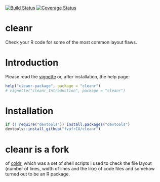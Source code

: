 [![Build Status](https://travis-ci.org/fvafrCU/cleanr.svg?branch=master)](https://travis-ci.org/fvafrCU/cleanr)
[![Coverage Status](https://codecov.io/github/fvafrCU/cleanr/coverage.svg?branch=master)](https://codecov.io/github/fvafrCU/cleanr?branch=master)

# cleanr
Check your R code for some of the most common layout flaws.

# Introduction
Please read the [vignette](http://htmlpreview.github.io/?https://github.com/fvafrCU/cleanr/blob/master/inst/doc/cleanr_Introduction.html)
or, after installation, the help page:
```R
help("cleanr-package", package = "cleanr")
# vignette("cleanr_Introduction", package = "cleanr")
```

# Installation

```R
if (! require("devtools")) install.packages("devtools")
devtools::install_github("fvafrCU/cleanr")
```

# cleanr is a fork 
of [coldr](https://github.com/fvafrcu/coldr.git),
which was a set of shell scripts I used to check the file layout (number of 
lines, width of lines and the like) of code files and somehow turned out to be 
an R package.


